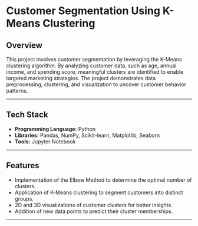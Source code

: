 # Customer Segmentation Using K-Means Clustering

## Overview
This project involves customer segmentation by leveraging the K-Means clustering algorithm. By analyzing customer data, such as age, annual income, and spending score, meaningful clusters are identified to enable targeted marketing strategies. The project demonstrates data preprocessing, clustering, and visualization to uncover customer behavior patterns.

---

## Tech Stack
- **Programming Language:** Python  
- **Libraries:** Pandas, NumPy, Scikit-learn, Matplotlib, Seaborn  
- **Tools:** Jupyter Notebook

---

## Features
- Implementation of the Elbow Method to determine the optimal number of clusters.
- Application of K-Means clustering to segment customers into distinct groups.
- 2D and 3D visualizations of customer clusters for better insights.
- Addition of new data points to predict their cluster memberships.

---


